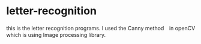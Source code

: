 # letter-recognition

this is the letter recognition programs. I used the Canny method　in openCV which is using Image processing library. 
